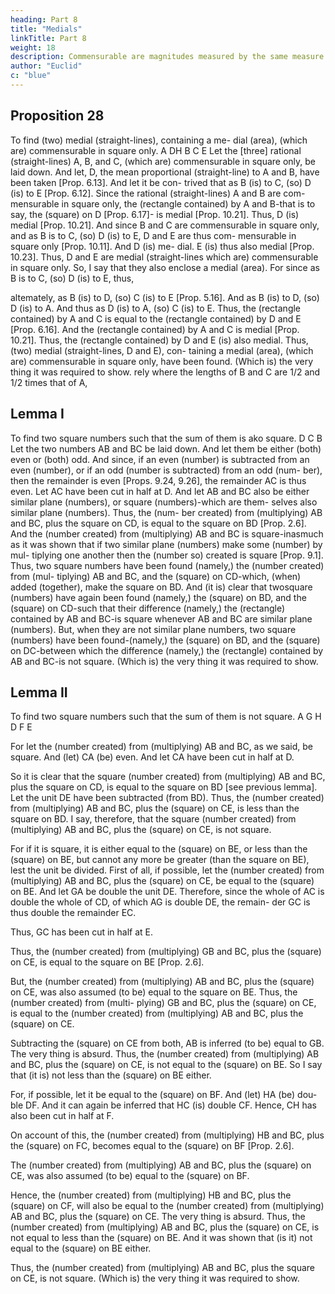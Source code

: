 ```yaml
---
heading: Part 8
title: "Medials"
linkTitle: Part 8
weight: 18
description: Commensurable are magnitudes measured by the same measure
author: "Euclid"
c: "blue"
---
```




## Proposition 28

To find (two) medial (straight-lines), containing a me- dial (area), (which are) commensurable in square only.
A
DH
B
C
E
Let the [three] rational (straight-lines) A, B, and C, (which are) commensurable in square only, be laid down. And let, D, the mean proportional (straight-line) to A and B, have been taken [Prop. 6.13]. And let it be con- trived that as B (is) to C, (so) D (is) to E [Prop. 6.12].
Since the rational (straight-lines) A and B are com- mensurable in square only, the (rectangle contained) by A and B-that is to say, the (square) on D [Prop. 6.17]- is medial [Prop. 10.21]. Thus, D (is) medial [Prop. 10.21]. And since B and C are commensurable in square only, and as B is to C, (so) D (is) to E, D and E are thus com- mensurable in square only [Prop. 10.11]. And D (is) me- dial. E (is) thus also medial [Prop. 10.23]. Thus, D and E are medial (straight-lines which are) commensurable in square only. So, I say that they also enclose a medial (area). For since as B is to C, (so) D (is) to E, thus,



altemately, as B (is) to D, (so) C (is) to E [Prop. 5.16]. And as B (is) to D, (so) D (is) to A. And thus as D (is) to A, (so) C (is) to E. Thus, the (rectangle contained) by A and C is equal to the (rectangle contained) by D and E [Prop. 6.16]. And the (rectangle contained) by A and C is medial [Prop. 10.21]. Thus, the (rectangle contained) by D and E (is) also medial.
Thus, (two) medial (straight-lines, D and E), con- taining a medial (area), (which are) commensurable in square only, have been found. (Which is) the very thing it was required to show.
rely where the lengths of B and C are 1/2 and 1/2 times that of A,

## Lemma I

To find two square numbers such that the sum of them is ako square.
D
C B
Let the two numbers AB and BC be laid down. And let them be either (both) even or (both) odd. And since, if an even (number) is subtracted from an even (number), or if an odd (number is subtracted) from an odd (num- ber), then the remainder is even [Props. 9.24, 9.26], the remainder AC is thus even. Let AC have been cut in half at D. And let AB and BC also be either similar plane (numbers), or square (numbers)-which are them- selves also similar plane (numbers). Thus, the (num- ber created) from (multiplying) AB and BC, plus the square on CD, is equal to the square on BD [Prop. 2.6]. And the (number created) from (multiplying) AB and BC is square-inasmuch as it was shown that if two similar plane (numbers) make some (number) by mul- tiplying one another then the (number so) created is square [Prop. 9.1]. Thus, two square numbers have been found (namely,) the (number created) from (mul- tiplying) AB and BC, and the (square) on CD-which, (when) added (together), make the square on BD.
And (it is) clear that twosquare (numbers) have again been found (namely,) the (square) on BD, and the (square) on CD-such that their difference (namely,) the (rectangle) contained by AB and BC-is square whenever AB and BC are similar plane (numbers). But, when they are not similar plane numbers, two square (numbers) have been found-(namely,) the (square) on BD, and the (square) on DC-between which the difference (namely,) the (rectangle) contained by AB and BC-is not square. (Which is) the very thing it was required to show.



## Lemma II

To find two square numbers such that the sum of them is not square.
A
G
H
D F E


For let the (number created) from (multiplying) AB and BC, as we said, be square. And (let) CA (be) even. And let CA have been cut in half at D. 

So it is clear that the square (number created) from (multiplying) AB and BC, plus the square on CD, is equal to the square on BD [see previous lemma]. Let the unit DE have been subtracted (from BD). Thus, the (number created) from (multiplying) AB and BC, plus the (square) on CE, is less than the square on BD. I say, therefore, that the square (number created) from (multiplying) AB and BC, plus the (square) on CE, is not square.

For if it is square, it is either equal to the (square) on BE, or less than the (square) on BE, but cannot any more be greater (than the square on BE), lest the unit be divided. First of all, if possible, let the (number created) from (multiplying) AB and BC, plus the (square) on CE, be equal to the (square) on BE. And let GA be double the unit DE. Therefore, since the whole of AC is double the whole of CD, of which AG is double DE, the remain- der GC is thus double the remainder EC. 

Thus, GC has been cut in half at E. 

Thus, the (number created) from (multiplying) GB and BC, plus the (square) on CE, is equal to the square on BE [Prop. 2.6]. 

But, the (number created) from (multiplying) AB and BC, plus the (square) on CE, was also assumed (to be) equal to the square on BE. Thus, the (number created) from (multi- plying) GB and BC, plus the (square) on CE, is equal to the (number created) from (multiplying) AB and BC, plus the (square) on CE.

Subtracting the (square) on CE from both, AB is inferred (to be) equal to GB. The very thing is absurd. Thus, the (number created) from (multiplying) AB and BC, plus the (square) on CE, is not equal to the (square) on BE. So I say that (it is) not less than the (square) on BE either.

For, if possible, let it be equal to the (square) on BF. And (let) HA (be) dou- ble DF. And it can again be inferred that HC (is) double CF. Hence, CH has also been cut in half at F. 

On account of this, the (number created) from (multiplying) HB and BC, plus the (square) on FC, becomes equal to the (square) on BF [Prop. 2.6].

The (number created) from (multiplying) AB and BC, plus the (square) on CE, was also assumed (to be) equal to the (square) on BF. 

Hence, the (number created) from (multiplying) HB and BC, plus the (square) on CF, will also be equal to the (number created) from (multiplying) AB and BC, plus the (square) on CE. The very thing is absurd. Thus,
the (number created) from (multiplying) AB and BC,
plus the (square) on CE, is not equal to less than the
(square) on BE. And it was shown that (is it) not equal
to the (square) on BE either. 

Thus, the (number created) from (multiplying) AB and BC, plus the square on CE, is not square. (Which is) the very thing it was required to show.

